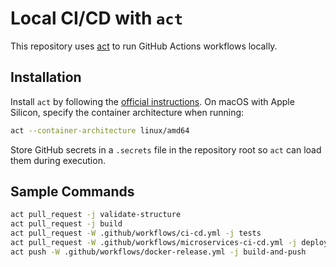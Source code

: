 # Local CI/CD with `act`

This repository uses [act](https://github.com/nektos/act) to run GitHub Actions workflows locally.

## Installation

Install `act` by following the [official instructions](https://github.com/nektos/act#installation). On macOS with Apple Silicon, specify the container architecture when running:

```bash
act --container-architecture linux/amd64
```

Store GitHub secrets in a `.secrets` file in the repository root so `act` can load them during execution.

## Sample Commands

```bash
act pull_request -j validate-structure
act pull_request -j build
act pull_request -W .github/workflows/ci-cd.yml -j tests
act pull_request -W .github/workflows/microservices-ci-cd.yml -j deploy
act push -W .github/workflows/docker-release.yml -j build-and-push
```
